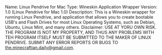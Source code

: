 Name: Linux Pendrive for Mac
Type: Wineskin Application Wrapper
Version: 1.0 (Linux Pendrive for Mac 1.0)
Description: This is a Wineskin wrapper for running Linux Pendrive, and application that allows you to create bootable USB's and Flash Drives for most Linux Operating Systems, such as Debian, Ubuntu, Linux Mint, and many others.
Disclaimer: USE AT YORU OWN RISK. THE PROGRAM IS NOT MY PROPERTY, AND THUS ANY PROBLEMS WITH TEH PROGRAM ITSELF MUST BE SUBMITTED TO THE MAKER OF LINUX PENDRIVE. SUBMIT ANY ERROR REPORTS OR BUGS TO the.minecraftian.daily@gmail.com.